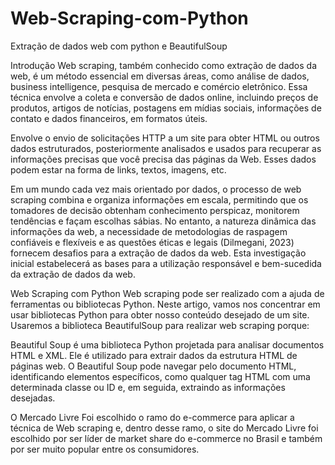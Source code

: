 # Web-Scraping-com-Python
Extração de dados web com python e BeautifulSoup

Introdução
Web scraping, também conhecido como extração de dados da web, é um método essencial em diversas áreas, como análise de dados, business intelligence, pesquisa de mercado e comércio eletrônico. Essa técnica envolve a coleta e conversão de dados online, incluindo preços de produtos, artigos de notícias, postagens em mídias sociais, informações de contato e dados financeiros, em formatos úteis.

Envolve o envio de solicitações HTTP a um site para obter HTML ou outros dados estruturados, posteriormente analisados e usados para recuperar as informações precisas que você precisa das páginas da Web. Esses dados podem estar na forma de links, textos, imagens, etc.

Em um mundo cada vez mais orientado por dados, o processo de web scraping combina e organiza informações em escala, permitindo que os tomadores de decisão obtenham conhecimento perspicaz, monitorem tendências e façam escolhas sábias. No entanto, a natureza dinâmica das informações da web, a necessidade de metodologias de raspagem confiáveis e flexíveis e as questões éticas e legais (Dilmegani, 2023) fornecem desafios para a extração de dados da web. Esta investigação inicial estabelecerá as bases para a utilização responsável e bem-sucedida da extração de dados da web.

Web Scraping com Python
Web scraping pode ser realizado com a ajuda de ferramentas ou bibliotecas Python. Neste artigo, vamos nos concentrar em usar bibliotecas Python para obter nosso conteúdo desejado de um site. Usaremos a biblioteca BeautifulSoup para realizar web scraping porque:

Beautiful Soup é uma biblioteca Python projetada para analisar documentos HTML e XML. Ele é utilizado para extrair dados da estrutura HTML de páginas web. O Beautiful Soup pode navegar pelo documento HTML, identificando elementos específicos, como qualquer tag HTML com uma determinada classe ou ID e, em seguida, extraindo as informações desejadas.

O Mercado Livre
Foi escolhido o ramo do e-commerce para aplicar a técnica de Web scraping e, dentro desse ramo, o site do Mercado Livre foi escolhido por ser líder de market share do e-commerce no Brasil e também por ser muito popular entre os consumidores.
